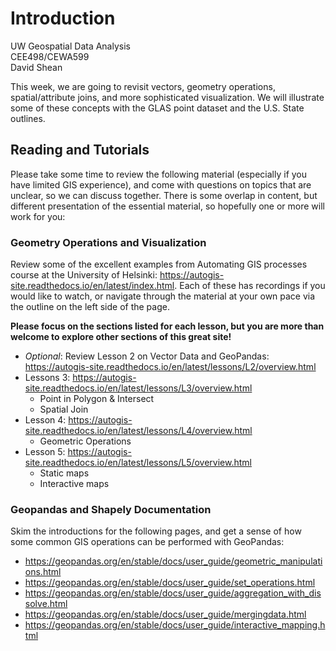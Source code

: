 # Introduction

UW Geospatial Data Analysis  
CEE498/CEWA599  
David Shean  

This week, we are going to revisit vectors, geometry operations, spatial/attribute joins, and more sophisticated visualization.  We will illustrate some of these concepts with the GLAS point dataset and the U.S. State outlines.

## Reading and Tutorials
Please take some time to review the following material (especially if you have limited GIS experience), and come with questions on topics that are unclear, so we can discuss together.  There is some overlap in content, but different presentation of the essential material, so hopefully one or more will work for you:

### Geometry Operations and Visualization
Review some of the excellent examples from Automating GIS processes course at the University of Helsinki: https://autogis-site.readthedocs.io/en/latest/index.html. Each of these has recordings if you would like to watch, or navigate through the material at your own pace via the outline on the left side of the page.

**Please focus on the sections listed for each lesson, but you are more than welcome to explore other sections of this great site!**

* *Optional*: Review Lesson 2 on Vector Data and GeoPandas: https://autogis-site.readthedocs.io/en/latest/lessons/L2/overview.html
* Lessons 3: https://autogis-site.readthedocs.io/en/latest/lessons/L3/overview.html
    * Point in Polygon & Intersect
    * Spatial Join
* Lesson 4: https://autogis-site.readthedocs.io/en/latest/lessons/L4/overview.html
    * Geometric Operations
* Lesson 5: https://autogis-site.readthedocs.io/en/latest/lessons/L5/overview.html
    * Static maps
    * Interactive maps

### Geopandas and Shapely Documentation
Skim the introductions for the following pages, and get a sense of how some common GIS operations can be performed with GeoPandas:
* https://geopandas.org/en/stable/docs/user_guide/geometric_manipulations.html
* https://geopandas.org/en/stable/docs/user_guide/set_operations.html
* https://geopandas.org/en/stable/docs/user_guide/aggregation_with_dissolve.html
* https://geopandas.org/en/stable/docs/user_guide/mergingdata.html
* https://geopandas.org/en/stable/docs/user_guide/interactive_mapping.html 
